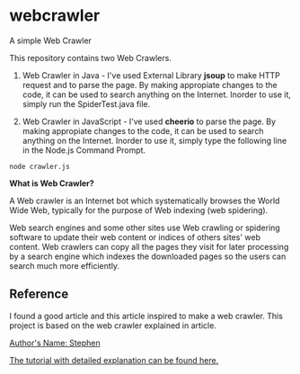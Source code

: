 # webcrawler
A simple Web Crawler

This repository contains two Web Crawlers.

1. Web Crawler in Java - I've used External Library **jsoup** to make HTTP request and to parse the page. By making appropiate changes to the code, it can be used to search anything on the Internet. Inorder to use it, simply run the SpiderTest.java file.

2. Web Crawler in JavaScript - I've used **cheerio** to parse the page. By making appropiate changes to the code, it can be used to search anything on the Internet. Inorder to use it, simply type the following line in the Node.js Command Prompt.

```
node crawler.js
```

**What is Web Crawler?**

A Web crawler is an Internet bot which systematically browses the World Wide Web, typically for the purpose of Web indexing (web spidering).

Web search engines and some other sites use Web crawling or spidering software to update their web content or indices of others sites' web content. 
Web crawlers can copy all the pages they visit for later processing by a search engine which indexes the downloaded pages so the users can search much more efficiently.

## Reference

I found a good article and this article inspired to make a web crawler. 
This project is based on the web crawler explained in article.

[Author's Name: Stephen](http://www.netinstructions.com/author/stephen/)

[The tutorial with detailed explanation can be found here.](http://www.netinstructions.com/how-to-make-a-simple-web-crawler-in-java/)
